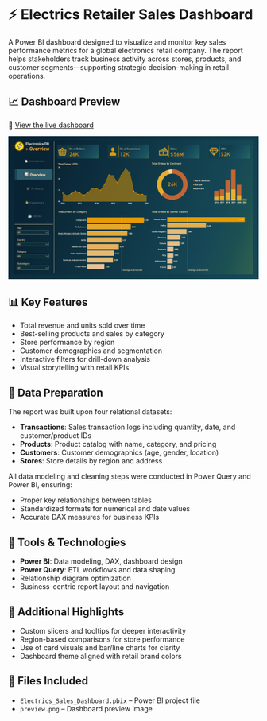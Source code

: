 # ⚡ Electrics Retailer Sales Dashboard

A Power BI dashboard designed to visualize and monitor key sales performance metrics for a global electronics retail company. The report helps stakeholders track business activity across stores, products, and customer segments—supporting strategic decision-making in retail operations.

## 📈 Dashboard Preview

🔗 [View the live dashboard](https://app.powerbi.com/view?r=eyJrIjoiMGJiNmViNjMtZWI5Ni00YmNkLWEwZjktYmFlZGIxN2QyZjZjIiwidCI6IjM3MGZiM2I4LTMzMDYtNDg5MC05MDYzLWNjMDhiZTc4ODI1NyIsImMiOjEwfQ%3D%3D)

[![Report Preview](preview.png)](https://app.powerbi.com/view?r=eyJrIjoiMGJiNmViNjMtZWI5Ni00YmNkLWEwZjktYmFlZGIxN2QyZjZjIiwidCI6IjM3MGZiM2I4LTMzMDYtNDg5MC05MDYzLWNjMDhiZTc4ODI1NyIsImMiOjEwfQ%3D%3D)

## 📊 Key Features

- Total revenue and units sold over time
- Best-selling products and sales by category
- Store performance by region
- Customer demographics and segmentation
- Interactive filters for drill-down analysis
- Visual storytelling with retail KPIs

## 🧹 Data Preparation

The report was built upon four relational datasets:

- **Transactions**: Sales transaction logs including quantity, date, and customer/product IDs
- **Products**: Product catalog with name, category, and pricing
- **Customers**: Customer demographics (age, gender, location)
- **Stores**: Store details by region and address

All data modeling and cleaning steps were conducted in Power Query and Power BI, ensuring:

- Proper key relationships between tables
- Standardized formats for numerical and date values
- Accurate DAX measures for business KPIs

## 📁 Tools & Technologies

- **Power BI**: Data modeling, DAX, dashboard design
- **Power Query**: ETL workflows and data shaping
- Relationship diagram optimization
- Business-centric report layout and navigation

## 🧠 Additional Highlights

- Custom slicers and tooltips for deeper interactivity
- Region-based comparisons for store performance
- Use of card visuals and bar/line charts for clarity
- Dashboard theme aligned with retail brand colors

## 📂 Files Included

- `Electrics_Sales_Dashboard.pbix` – Power BI project file
- `preview.png` – Dashboard preview image